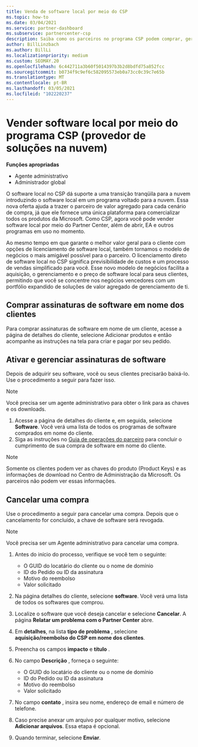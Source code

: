 ```yaml
---
title: Venda de software local por meio do CSP
ms.topic: how-to
ms.date: 03/04/2021
ms.service: partner-dashboard
ms.subservice: partnercenter-csp
description: Saiba como os parceiros no programa CSP podem comprar, gerenciar, vender e cancelar assinaturas de software local em nome dos clientes no Partner Center.
author: BillLinzbach
ms.author: BillLi
ms.localizationpriority: medium
ms.custom: SEOMAY.20
ms.openlocfilehash: 6c442711a3b60f5014397b3b2d8bdfd75a852fcc
ms.sourcegitcommit: b0734f9c9ef6c582095573eb0a73cc0c39c7e65b
ms.translationtype: MT
ms.contentlocale: pt-BR
ms.lasthandoff: 03/05/2021
ms.locfileid: "102220237"
---
```

# <a name="sell-on-premises-software-through-the-cloud-solution-provider-csp-program"></a>Vender software local por meio do programa CSP (provedor de soluções na nuvem)

**Funções apropriadas**

- Agente administrativo
- Administrador global

O software local no CSP dá suporte a uma transição tranqüila para a nuvem introduzindo o software local em um programa voltado para a nuvem. Essa nova oferta ajuda a trazer o parceiro de valor agregado para cada cenário de compra, já que ele fornece uma única plataforma para comercializar todos os produtos da Microsoft. Como CSP, agora você pode vender software local por meio do Partner Center, além de abrir, EA e outros programas em uso no momento.  
 
Ao mesmo tempo em que garante o melhor valor geral para o cliente com opções de licenciamento de software local, também tornamos o modelo de negócios o mais amigável possível para o parceiro. O licenciamento direto de software local no CSP significa previsibilidade de custos e um processo de vendas simplificado para você. Esse novo modelo de negócios facilita a aquisição, o gerenciamento e o preço de software local para seus clientes, permitindo que você se concentre nos negócios vencedores com um portfólio expandido de soluções de valor agregado de gerenciamento de ti.

## <a name="buy-software-subscriptions-on-behalf-of-customers"></a>Comprar assinaturas de software em nome dos clientes

Para comprar assinaturas de software em nome de um cliente, acesse a página de detalhes do cliente, selecione Adicionar produtos e então acompanhe as instruções na tela para criar e pagar por seu pedido.

## <a name="activate-and-manage-software-subscriptions"></a>Ativar e gerenciar assinaturas de software

Depois de adquirir seu software, você ou seus clientes precisarão baixá-lo. Use o procedimento a seguir para fazer isso.

>[!NOTE]
>Você precisa ser um agente administrativo para obter o link para as chaves e os downloads.

1. Acesse a página de detalhes do cliente e, em seguida, selecione **Software**. Você verá uma lista de todos os programas de software comprados em nome do cliente.
2. Siga as instruções no [Guia de operações do parceiro](https://partner.microsoft.com/resources/detail/partner-center-new-commerce-operations-guide-pdf) para concluir o cumprimento de sua compra de software em nome do cliente.

>[!NOTE]
>Somente os clientes podem ver as chaves do produto (Product Keys) e as informações de download no Centro de Administração da Microsoft. Os parceiros não podem ver essas informações.

## <a name="cancel-a-purchase"></a>Cancelar uma compra

Use o procedimento a seguir para cancelar uma compra. Depois que o cancelamento for concluído, a chave de software será revogada. 

>[!NOTE]
>Você precisa ser um Agente administrativo para cancelar uma compra. 

1.  Antes do início do processo, verifique se você tem o seguinte: 
    - O GUID do locatário do cliente ou o nome de domínio
    - ID do Pedido ou ID da assinatura
    - Motivo do reembolso
    - Valor solicitado

2.  Na página detalhes do cliente, selecione **software**. Você verá uma lista de todos os softwares que comprou. 

3.  Localize o software que você deseja cancelar e selecione **Cancelar**. A página **Relatar um problema com o Partner Center** abre. 

4.  Em **detalhes**, na lista **tipo de problema** , selecione **aquisição/reembolso do CSP em nome dos clientes**.

5.  Preencha os campos **impacto** e **título** . 

6.  No campo **Descrição** , forneça o seguinte: 
    -   O GUID do locatário do cliente ou o nome de domínio
    -   ID do Pedido ou ID da assinatura
    -   Motivo do reembolso
    -   Valor solicitado

7.  No campo **contato** , insira seu nome, endereço de email e número de telefone. 

8.  Caso precise anexar um arquivo por qualquer motivo, selecione **Adicionar arquivos**. Essa etapa é opcional. 

9.  Quando terminar, selecione **Enviar**.